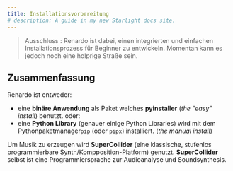 ```yaml
---
title: Installationsvorbereitung
# description: A guide in my new Starlight docs site.
---
```



 > Ausschluss : Renardo ist dabei, einen integrierten und einfachen Installationsprozess für Beginner zu entwickeln. Momentan kann es jedoch noch eine holprige Straße sein.

## Zusammenfassung

Renardo ist entweder:
- eine **binäre Anwendung** als Paket welches **pyinstaller** (_the "easy" install_) benutzt.
oder:
- eine **Python Library** (genauer einige Python Libraries) wird mit dem Pythonpaketmanager`pip` (oder `pipx`) installiert. (_the manual install_)

Um Musik zu erzeugen wird **SuperCollider** (eine klassische, stufenlos programmierbare Synth/Kompposition-Platform) genutzt. **SuperCollider** selbst ist eine Programmiersprache zur Audioanalyse und Soundsynthesis.
